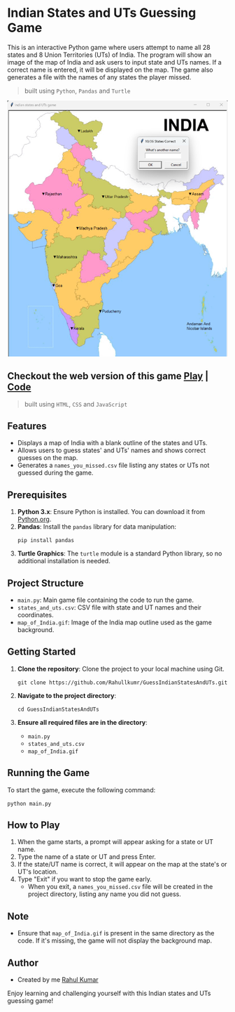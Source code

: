 # Indian States and UTs Guessing Game

This is an interactive Python game where users attempt to name all 28 states and 8 Union Territories (UTs) of India. The program will show an image of the map of India and ask users to input state and UTs names. If a correct name is entered, it will be displayed on the map. The game also generates a file with the names of any states the player missed.

   > built using `Python`, `Pandas` and `Turtle`

![final output](./guessIndia.png)

## Checkout the web version of this game [Play](https://guessindia.vercel.app/) | [Code](https://github.com/Rahullkumr/GuessIndianStatesAndUTs/tree/web-version)

   > built using `HTML`, `CSS` and `JavaScript`

## Features
- Displays a map of India with a blank outline of the states and UTs.
- Allows users to guess states' and UTs' names and shows correct guesses on the map.
- Generates a `names_you_missed.csv` file listing any states or UTs not guessed during the game.

## Prerequisites
1. **Python 3.x**: Ensure Python is installed. You can download it from [Python.org](https://www.python.org/).
2. **Pandas**: Install the `pandas` library for data manipulation:
   ```
   pip install pandas
   ```
3. **Turtle Graphics**: The `turtle` module is a standard Python library, so no additional installation is needed.

## Project Structure
- `main.py`: Main game file containing the code to run the game.
- `states_and_uts.csv`: CSV file with state and UT names and their coordinates.
- `map_of_India.gif`: Image of the India map outline used as the game background.

## Getting Started

1. **Clone the repository**: Clone the project to your local machine using Git.
   ```
   git clone https://github.com/Rahullkumr/GuessIndianStatesAndUTs.git
   ```

2. **Navigate to the project directory**:
   ```
   cd GuessIndianStatesAndUTs
   ```

3. **Ensure all required files are in the directory**:
   - `main.py`
   - `states_and_uts.csv`
   - `map_of_India.gif`

## Running the Game

To start the game, execute the following command:
```
python main.py
```

## How to Play

1. When the game starts, a prompt will appear asking for a state or UT name.
2. Type the name of a state or UT and press Enter.
3. If the state/UT name is correct, it will appear on the map at the state's or UT's location.
4. Type "Exit" if you want to stop the game early.
   - When you exit, a `names_you_missed.csv` file will be created in the project directory, listing any name you did not guess.

## Note

- Ensure that `map_of_India.gif` is present in the same directory as the code. If it's missing, the game will not display the background map.

## Author
- Created by me [Rahul Kumar](https://github.com/rahullkumr)

Enjoy learning and challenging yourself with this Indian states and UTs guessing game!
